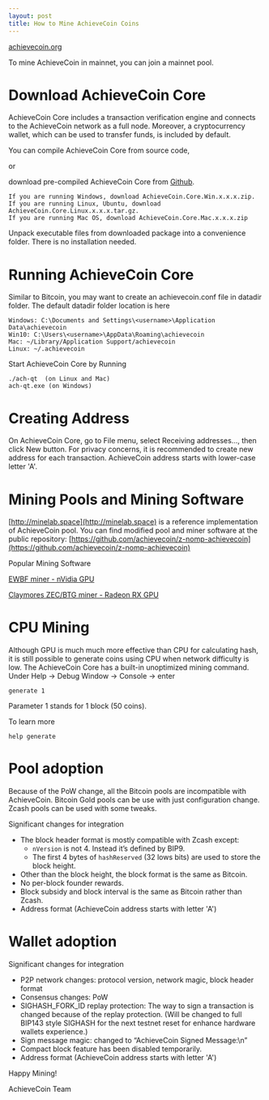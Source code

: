 ```yaml
---
layout: post
title: How to Mine AchieveCoin Coins
---
```


[achievecoin.org](http://achievecoin.org)

To mine AchieveCoin in mainnet, you can join a mainnet pool.

# Download AchieveCoin Core
AchieveCoin Core includes a transaction verification engine and connects to the AchieveCoin network as a full node. Moreover, a cryptocurrency wallet, which can be used to transfer funds, is included by default.

You can compile AchieveCoin Core from source code,

or

download pre-compiled AchieveCoin Core from [Github](https://github.com/achievecoin/AchieveCoin/releases).
```
If you are running Windows, download AchieveCoin.Core.Win.x.x.x.zip.
If you are running Linux, Ubuntu, download AchieveCoin.Core.Linux.x.x.x.tar.gz.
If you are running Mac OS, download AchieveCoin.Core.Mac.x.x.x.zip
```
Unpack executable files from downloaded package into a convenience folder. There is no installation needed.

# Running AchieveCoin Core
Similar to Bitcoin, you may want to create an achievecoin.conf file in datadir folder. The default datadir folder location is here
```
Windows: C:\Documents and Settings\<username>\Application Data\achievecoin
Win10: C:\Users\<username>\AppData\Roaming\achievecoin
Mac: ~/Library/Application Support/achievecoin
Linux: ~/.achievecoin
```

Start AchieveCoin Core by Running
```
./ach-qt  (on Linux and Mac)
ach-qt.exe (on Windows)
```

# Creating Address
On AchieveCoin Core, go to File menu, select Receiving addresses..., then click New button. For privacy concerns, it is recommended to create new address for each transaction.
AchieveCoin address starts with lower-case letter 'A'.


# Mining Pools and Mining Software
[http://minelab.space](http://minelab.space) is a reference implementation of AchieveCoin pool. You can find modified pool and miner software at the public repository: [https://github.com/achievecoin/z-nomp-achievecoin](https://github.com/achievecoin/z-nomp-achievecoin)


Popular Mining Software

[EWBF miner - nVidia GPU](https://github.com/poolgold/ewbf-miner-btg-edition/releases)

[Claymores ZEC/BTG miner - Radeon RX GPU](https://github.com/poolgold/ClaymoreBTGMiner/releases)


# CPU Mining
Although GPU is much much more effective than CPU for calculating hash, it is still possible to generate coins using CPU when network difficulty is low. The AchieveCoin Core has a built-in unoptimized mining command. Under Help -> Debug Window -> Console -> enter

```
generate 1
```

Parameter 1 stands for 1 block (50 coins).

To learn more

```
help generate
```

# Pool​ ​adoption
Because of the PoW change, all the Bitcoin pools are incompatible with AchieveCoin. Bitcoin Gold pools can be use with just configuration change. Zcash pools can be used with some tweaks.

Significant changes for integration
* The block header format is mostly compatible with Zcash except:
  * `nVersion` is not 4. Instead it’s defined by BIP9.
  * The first 4 bytes of `hashReserved` (32 lows bits) are used to store the block height.
* Other than the block height, the block format is the same as Bitcoin.
* No per-block founder rewards.
* Block subsidy and block interval is the same as Bitcoin rather than Zcash.
* Address format (AchieveCoin address starts with letter 'A')

# Wallet​ ​adoption
Significant changes for integration
* P2P network changes: protocol version, network magic, block header format
* Consensus changes: PoW
* SIGHASH_FORK_ID replay protection: The way to sign a transaction is changed because of the
replay protection. (Will be changed to full BIP143 style SIGHASH for the next testnet reset for enhance hardware wallets experience.)
* Sign message magic: changed to “AchieveCoin Signed Message:\n”
* Compact block feature has been disabled temporarily.
* Address format (AchieveCoin address starts with letter 'A')


Happy Mining!

AchieveCoin Team
